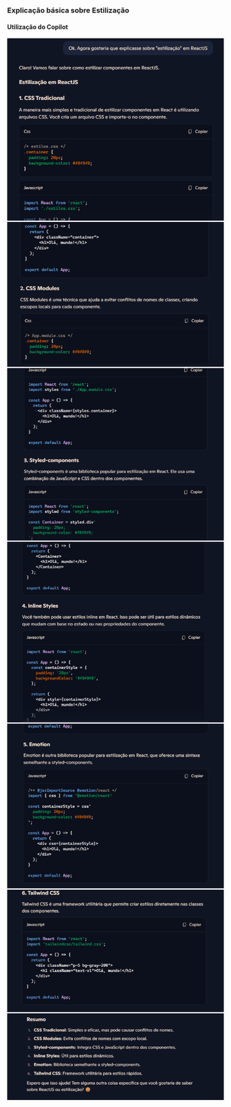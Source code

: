 ### Explicação básica sobre Estilização

#### Utilização do Copilot


<img src="https://github.com/Xaobin/CoursesLearn/blob/main/All/React/imgs/ReactStyles1.png?raw=true"  >
<br>

<img src="https://github.com/Xaobin/CoursesLearn/blob/main/All/React/imgs/ReactStyles2.png?raw=true"  >
<br>

<img src="https://github.com/Xaobin/CoursesLearn/blob/main/All/React/imgs/ReactStyles3.png?raw=true"  >
<br>

<img src="https://github.com/Xaobin/CoursesLearn/blob/main/All/React/imgs/ReactStyles4.png?raw=true"  >
<br>

<img src="https://github.com/Xaobin/CoursesLearn/blob/main/All/React/imgs/ReactStyles5.png?raw=true"  >
<br>

<img src="https://github.com/Xaobin/CoursesLearn/blob/main/All/React/imgs/ReactStyles6.png?raw=true"  >
<br>

<img src="https://github.com/Xaobin/CoursesLearn/blob/main/All/React/imgs/ReactStyles7.png?raw=true"  >
<br>

